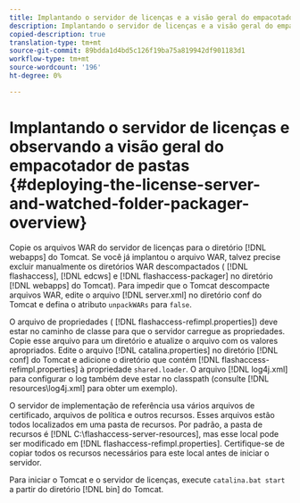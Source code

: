 ```yaml
---
title: Implantando o servidor de licenças e a visão geral do empacotador de pastas
description: Implantando o servidor de licenças e a visão geral do empacotador de pastas
copied-description: true
translation-type: tm+mt
source-git-commit: 89bdda1d4bd5c126f19ba75a819942df901183d1
workflow-type: tm+mt
source-wordcount: '196'
ht-degree: 0%

---
```



# Implantando o servidor de licenças e observando a visão geral do empacotador de pastas {#deploying-the-license-server-and-watched-folder-packager-overview}

Copie os arquivos WAR do servidor de licenças para o diretório [!DNL webapps] do Tomcat. Se você já implantou o arquivo WAR, talvez precise excluir manualmente os diretórios WAR descompactados ( [!DNL flashaccess], [!DNL edcws] e [!DNL flashaccess-packager] no diretório [!DNL webapps] do Tomcat). Para impedir que o Tomcat descompacte arquivos WAR, edite o arquivo [!DNL server.xml] no diretório conf do Tomcat e defina o atributo `unpackWARs` para `false`.

O arquivo de propriedades ( [!DNL flashaccess-refimpl.properties]) deve estar no caminho de classe para que o servidor carregue as propriedades. Copie esse arquivo para um diretório e atualize o arquivo com os valores apropriados. Edite o arquivo [!DNL catalina.properties] no diretório [!DNL conf] do Tomcat e adicione o diretório que contém [!DNL flashaccess-refimpl.properties] à propriedade `shared.loader`. O arquivo [!DNL log4j.xml] para configurar o log também deve estar no classpath (consulte [!DNL resources\log4j.xml] para obter um exemplo).

O servidor de implementação de referência usa vários arquivos de certificado, arquivos de política e outros recursos. Esses arquivos estão todos localizados em uma pasta de recursos. Por padrão, a pasta de recursos é [!DNL C:\flashaccess-server-resources], mas esse local pode ser modificado em [!DNL flashaccess-refimpl.properties]. Certifique-se de copiar todos os recursos necessários para este local antes de iniciar o servidor.

Para iniciar o Tomcat e o servidor de licenças, execute `catalina.bat start` a partir do diretório [!DNL bin] do Tomcat.
